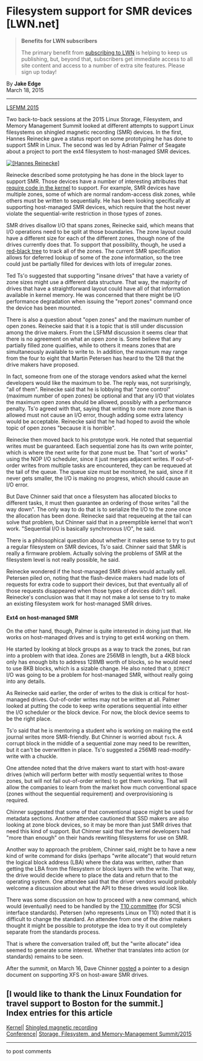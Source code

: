 # Filesystem support for SMR devices [LWN.net]

> **Benefits for LWN subscribers**
> 
> The primary benefit from [subscribing to LWN](/Promo/nst-nag5/subscribe) is helping to keep us publishing, but, beyond that, subscribers get immediate access to all site content and access to a number of extra site features. Please sign up today! 

By **Jake Edge**  
March 18, 2015 

* * *

[LSFMM 2015](/Articles/lsfmm2015/)

Two back-to-back sessions at the 2015 Linux Storage, Filesystem, and Memory Management Summit looked at different attempts to support Linux filesystems on shingled magnetic recording (SMR) devices. In the first, Hannes Reinecke gave a status report on some prototyping he has done to support SMR in Linux. The second was led by Adrian Palmer of Seagate about a project to port the ext4 filesystem to host-managed SMR devices. 

[ ![\[Hannes Reinecke\]](https://static.lwn.net/images/2015/lsf-reinecke-sm.jpg) ](/Articles/637081/)

Reinecke described some prototyping he has done in the block layer to support SMR. Those devices have a number of interesting attributes that [require code in the kernel](/Articles/592091/) to support. For example, SMR devices have multiple zones, some of which are normal random-access disk zones, while others must be written to sequentially. He has been looking specifically at supporting host-managed SMR devices, which require that the host never violate the sequential-write restriction in those types of zones. 

SMR drives disallow I/O that spans zones, Reinecke said, which means that I/O operations need to be split at those boundaries. The zone layout could have a different size for each of the different zones, though none of the drives currently does that. To support that possibility, though, he used a [red-black tree](/Articles/184495/) to track all of the zones. The current SMR specification allows for deferred lookup of some of the zone information, so the tree could just be partially filled for devices with lots of irregular zones. 

Ted Ts'o suggested that supporting "insane drives" that have a variety of zone sizes might use a different data structure. That way, the majority of drives that have a straightforward layout could have all of that information available in kernel memory. He was concerned that there might be I/O performance degradation when issuing the "report zones" command once the device has been mounted. 

There is also a question about "open zones" and the maximum number of open zones. Reinecke said that it is a topic that is still under discussion among the drive makers. From the LSFMM discussion it seems clear that there is no agreement on what an open zone is. Some believe that any partially filled zone qualifies, while to others it means zones that are simultaneously available to write to. In addition, the maximum may range from the four to eight that Martin Petersen has heard to the 128 that the drive makers have proposed. 

In fact, someone from one of the storage vendors asked what the kernel developers would like the maximum to be. The reply was, not surprisingly, "all of them". Reinecke said that he is lobbying that "zone control" (maximum number of open zones) be optional and that any I/O that violates the maximum open zones should be allowed, possibly with a performance penalty. Ts'o agreed with that, saying that writing to one more zone than is allowed must not cause an I/O error, though adding some extra latency would be acceptable. Reinecke said that he had hoped to avoid the whole topic of open zones "because it is horrible". 

Reinecke then moved back to his prototype work. He noted that sequential writes must be guaranteed. Each sequential zone has its own write pointer, which is where the next write for that zone must be. That "sort of works" using the NOP I/O scheduler, since it just merges adjacent writes. If out-of-order writes from multiple tasks are encountered, they can be requeued at the tail of the queue. The queue size must be monitored, he said, since if it never gets smaller, the I/O is making no progress, which should cause an I/O error. 

But Dave Chinner said that once a filesystem has allocated blocks to different tasks, it must then guarantee an ordering of those writes "all the way down". The only way to do that is to serialize the I/O to the zone once the allocation has been done. Reinecke said that requeueing at the tail can solve that problem, but Chinner said that in a preemptible kernel that won't work. "Sequential I/O is basically synchronous I/O", he said. 

There is a philosophical question about whether it makes sense to try to put a regular filesystem on SMR devices, Ts'o said. Chinner said that SMR is really a firmware problem. Actually solving the problems of SMR at the filesystem level is not really possible, he said. 

Reinecke wondered if the host-managed SMR drives would actually sell. Petersen piled on, noting that the flash-device makers had made lots of requests for extra code to support their devices, but that eventually all of those requests disappeared when those types of devices didn't sell. Reinecke's conclusion was that it may not make a lot sense to try to make an existing filesystem work for host-managed SMR drives. 

#### Ext4 on host-managed SMR

On the other hand, though, Palmer is quite interested in doing just that. He works on host-managed drives and is trying to get ext4 working on them. 

He started by looking at block groups as a way to track the zones, but ran into a problem with that idea. Zones are 256MB in length, but a 4KB block only has enough bits to address 128MB worth of blocks, so he would need to use 8KB blocks, which is a sizable change. He also noted that `O_DIRECT` I/O was going to be a problem for host-managed SMR, without really going into any details. 

As Reinecke said earlier, the order of writes to the disk is critical for host-managed drives. Out-of-order writes may not be written at all. Palmer looked at putting the code to keep write operations sequential into either the I/O scheduler or the block device. For now, the block device seems to be the right place. 

Ts'o said that he is mentoring a student who is working on making the ext4 journal writes more SMR-friendly. But Chinner is worried about `fsck`. A corrupt block in the middle of a sequential zone may need to be rewritten, but it can't be overwritten in place. Ts'o suggested a 256MB read-modify-write with a chuckle. 

One attendee noted that the drive makers want to start with host-aware drives (which will perform better with mostly sequential writes to those zones, but will not fail out-of-order writes) to get them working. That will allow the companies to learn from the market how much conventional space (zones without the sequential requirement) and overprovisioning is required. 

Chinner suggested that some of that conventional space might be used for metadata sections. Another attendee cautioned that SSD makers are also looking at zone block devices, so it may be more than just SMR drives that need this kind of support. But Chinner said that the kernel developers had "more than enough" on their hands rewriting filesystems for use on SMR. 

Another way to approach the problem, Chinner said, might be to have a new kind of write command for disks (perhaps "write allocate") that would return the logical block address (LBA) where the data was written, rather than getting the LBA from the filesystem or block layers with the write. That way, the drive would decide where to place the data and return that to the operating system. One attendee said that the driver vendors would probably welcome a discussion about what the API to these drives would look like. 

There was some discussion on how to proceed with a new command, which would (eventually) need to be handled by the [T10 committee](http://www.t10.org/) (for SCSI interface standards). Petersen (who represents Linux on T10) noted that it is difficult to change the standard. An attendee from one of the drive makers thought it might be possible to prototype the idea to try it out completely separate from the standards process. 

That is where the conversation trailed off, but the "write allocate" idea seemed to generate some interest. Whether that translates into action (or standards) remains to be seen. 

After the summit, on March 16, Dave Chinner [posted](/Articles/637148/) a pointer to a design document on supporting XFS on host-aware SMR drives. 

[I would like to thank the Linux Foundation for travel support to Boston for the summit.]  
Index entries for this article  
---  
[Kernel](/Kernel/Index)| [Shingled magnetic recording](/Kernel/Index#Shingled_magnetic_recording)  
[Conference](/Archives/ConferenceIndex/)| [Storage, Filesystem, and Memory-Management Summit/2015](/Archives/ConferenceIndex/#Storage_Filesystem_and_Memory-Management_Summit-2015)  
  


* * *

to post comments 
